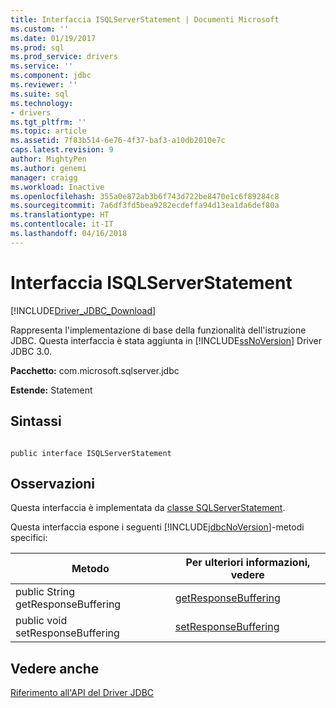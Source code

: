 ```yaml
---
title: Interfaccia ISQLServerStatement | Documenti Microsoft
ms.custom: ''
ms.date: 01/19/2017
ms.prod: sql
ms.prod_service: drivers
ms.service: ''
ms.component: jdbc
ms.reviewer: ''
ms.suite: sql
ms.technology:
- drivers
ms.tgt_pltfrm: ''
ms.topic: article
ms.assetid: 7f83b514-6e76-4f37-baf3-a10db2010e7c
caps.latest.revision: 9
author: MightyPen
ms.author: genemi
manager: craigg
ms.workload: Inactive
ms.openlocfilehash: 355a0e872ab3b6f743d722be8470e1c6f89284c8
ms.sourcegitcommit: 7a6df3fd5bea9282ecdeffa94d13ea1da6def80a
ms.translationtype: HT
ms.contentlocale: it-IT
ms.lasthandoff: 04/16/2018
---
```

# <a name="isqlserverstatement-interface"></a>Interfaccia ISQLServerStatement
[!INCLUDE[Driver_JDBC_Download](../../../includes/driver_jdbc_download.md)]

  Rappresenta l'implementazione di base della funzionalità dell'istruzione JDBC. Questa interfaccia è stata aggiunta in [!INCLUDE[ssNoVersion](../../../includes/ssnoversion_md.md)] Driver JDBC 3.0.  
  
 **Pacchetto:** com.microsoft.sqlserver.jdbc  
  
 **Estende:** Statement  
  
## <a name="syntax"></a>Sintassi  
  
```  
  
public interface ISQLServerStatement  
```  
  
## <a name="remarks"></a>Osservazioni  
 Questa interfaccia è implementata da [classe SQLServerStatement](../../../connect/jdbc/reference/sqlserverstatement-class.md).  
  
 Questa interfaccia espone i seguenti [!INCLUDE[jdbcNoVersion](../../../includes/jdbcnoversion_md.md)]-metodi specifici:  
  
|Metodo|Per ulteriori informazioni, vedere|  
|------------|-------------------------------|  
|public String getResponseBuffering|[getResponseBuffering](../../../connect/jdbc/reference/getresponsebuffering-method-sqlserverstatement.md)|  
|public void setResponseBuffering|[setResponseBuffering](../../../connect/jdbc/reference/setresponsebuffering-method-sqlserverstatement.md)|  
  
## <a name="see-also"></a>Vedere anche  
 [Riferimento all'API del Driver JDBC](../../../connect/jdbc/reference/jdbc-driver-api-reference.md)  
  
  
